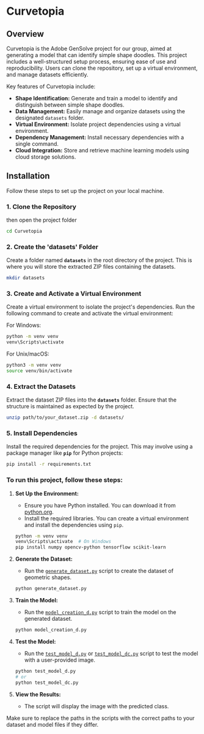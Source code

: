 # Curvetopia

## Overview

Curvetopia is the Adobe GenSolve project for our group, aimed at generating a model that can identify simple shape doodles. This project includes a well-structured setup process, ensuring ease of use and reproducibility. Users can clone the repository, set up a virtual environment, and manage datasets efficiently.

Key features of Curvetopia include:

- **Shape Identification:** Generate and train a model to identify and distinguish between simple shape doodles.
- **Data Management:** Easily manage and organize datasets using the designated `datasets` folder.
- **Virtual Environment:** Isolate project dependencies using a virtual environment.
- **Dependency Management:** Install necessary dependencies with a single command.
- **Cloud Integration:** Store and retrieve machine learning models using cloud storage solutions.

## Installation

Follow these steps to set up the project on your local machine.

### 1. Clone the Repository

then open the project folder


```bash
cd Curvetopia
```

### 2. Create the 'datasets' Folder

Create a folder named **`datasets`** in the root directory of the project. This is where you will store the extracted ZIP files containing the datasets.

```bash
mkdir datasets
```

### 3. Create and Activate a Virtual Environment

Create a virtual environment to isolate the project's dependencies. Run the following command to create and activate the virtual environment:

For Windows:
```bash
python -m venv venv
venv\Scripts\activate
```

For Unix/macOS:
```bash
python3 -m venv venv
source venv/bin/activate
```

### 4. Extract the Datasets

Extract the dataset ZIP files into the **`datasets`** folder. Ensure that the structure is maintained as expected by the project.

```bash
unzip path/to/your_dataset.zip -d datasets/
```

### 5. Install Dependencies

Install the required dependencies for the project. This may involve using a package manager like **`pip`** for Python projects:

```bash
pip install -r requirements.txt
```

### To run this project, follow these steps:

1. **Set Up the Environment:**
    - Ensure you have Python installed. You can download it from [python.org](https://www.python.org/).
    - Install the required libraries. You can create a virtual environment and install the dependencies using `pip`.

    ```sh
    python -m venv venv
    venv\Scripts\activate  # On Windows
    pip install numpy opencv-python tensorflow scikit-learn
    ```

2. **Generate the Dataset:**
    - Run the [`generate_dataset.py`](command:_github.copilot.openRelativePath?%5B%7B%22scheme%22%3A%22file%22%2C%22authority%22%3A%22%22%2C%22path%22%3A%22%2FD%3A%2FSteeltroops%2FProgramming%2FCurvetopia%2Fsrc%2Fgenerate_dataset.py%22%2C%22query%22%3A%22%22%2C%22fragment%22%3A%22%22%7D%5D "d:\Steeltroops\Programming\Curvetopia\src\generate_dataset.py") script to create the dataset of geometric shapes.

    ```sh
    python generate_dataset.py
    ```

3. **Train the Model:**
    - Run the [`model_creation_d.py`](command:_github.copilot.openRelativePath?%5B%7B%22scheme%22%3A%22file%22%2C%22authority%22%3A%22%22%2C%22path%22%3A%22%2FD%3A%2FSteeltroops%2FProgramming%2FCurvetopia%2Fsrc%2Fmodel_creation_d.py%22%2C%22query%22%3A%22%22%2C%22fragment%22%3A%22%22%7D%5D "d:\Steeltroops\Programming\Curvetopia\src\model_creation_d.py") script to train the model on the generated dataset.

    ```sh
    python model_creation_d.py
    ```

4. **Test the Model:**
    - Run the [`test_model_d.py`](command:_github.copilot.openRelativePath?%5B%7B%22scheme%22%3A%22file%22%2C%22authority%22%3A%22%22%2C%22path%22%3A%22%2FD%3A%2FSteeltroops%2FProgramming%2FCurvetopia%2Fsrc%2Ftest_model_d.py%22%2C%22query%22%3A%22%22%2C%22fragment%22%3A%22%22%7D%5D "d:\Steeltroops\Programming\Curvetopia\src\test_model_d.py") or [`test_model_dc.py`](command:_github.copilot.openRelativePath?%5B%7B%22scheme%22%3A%22file%22%2C%22authority%22%3A%22%22%2C%22path%22%3A%22%2FD%3A%2FSteeltroops%2FProgramming%2FCurvetopia%2Fsrc%2Ftest_model_dc.py%22%2C%22query%22%3A%22%22%2C%22fragment%22%3A%22%22%7D%5D "d:\Steeltroops\Programming\Curvetopia\src\test_model_dc.py") script to test the model with a user-provided image.

    ```sh
    python test_model_d.py
    # or
    python test_model_dc.py
    ```

5. **View the Results:**
    - The script will display the image with the predicted class.

Make sure to replace the paths in the scripts with the correct paths to your dataset and model files if they differ.